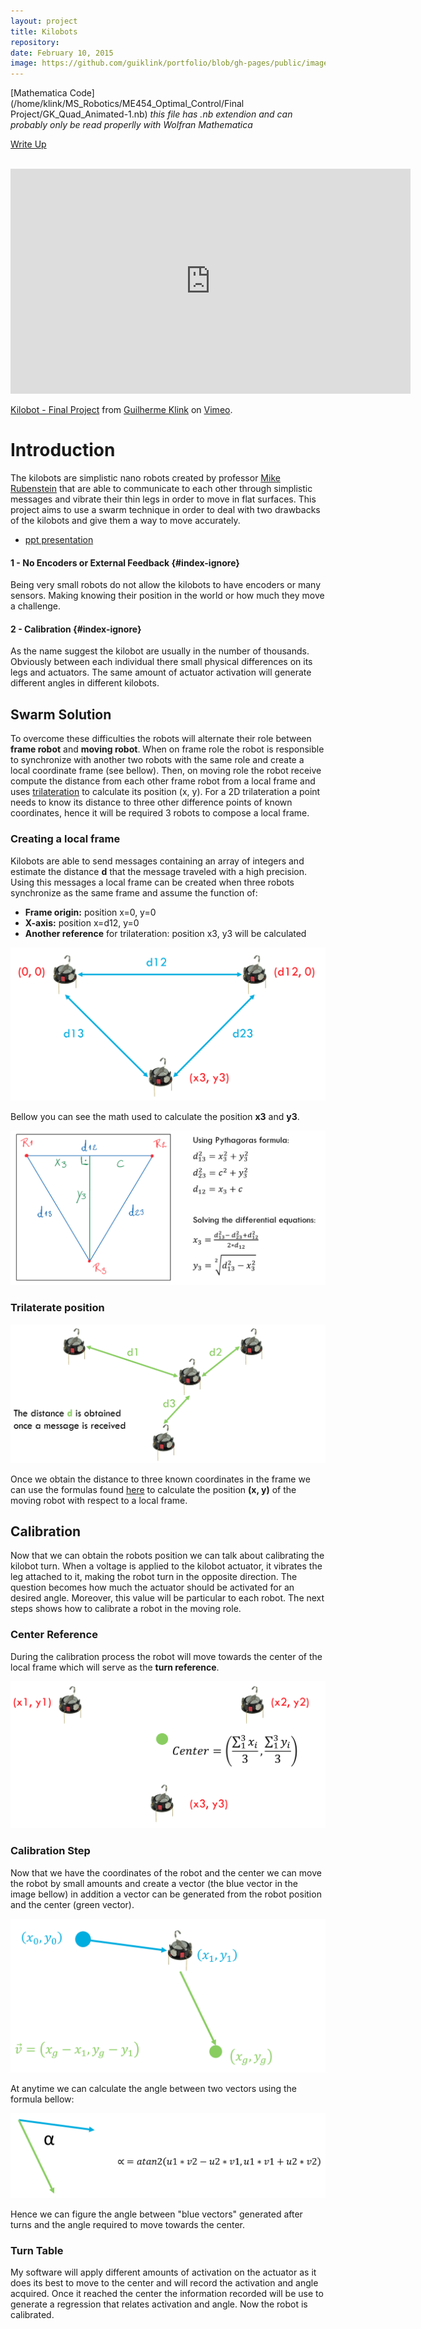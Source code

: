 ```yaml
---
layout: project
title: Kilobots
repository:
date: February 10, 2015
image: https://github.com/guiklink/portfolio/blob/gh-pages/public/images/kilobots/logo.jpeg?raw=true
---
```


[Mathematica Code](/home/klink/MS_Robotics/ME454_Optimal_Control/Final Project/GK_Quad_Animated-1.nb) *this file has .nb extendion and can probably only be read properlly with Wolfran Mathematica*

[Write Up](https://github.com/guiklink/portfolio/blob/gh-pages/public/Documents/2D_Quad/write_up.pdf)

<article></article><br/>

<iframe src="https://player.vimeo.com/video/148053161" width="640" height="360" frameborder="0" webkitallowfullscreen mozallowfullscreen allowfullscreen></iframe>
<p><a href="https://vimeo.com/148053161">Kilobot - Final Project</a> from <a href="https://vimeo.com/user43396191">Guilherme Klink</a> on <a href="https://vimeo.com">Vimeo</a>.</p>

# Introduction
The kilobots are simplistic nano robots created by professor [Mike Rubenstein](http://users.eecs.northwestern.edu/~mrubenst/) that are able to communicate to each other through simplistic messages and vibrate their thin legs in order to move in flat surfaces. This project aims to use a swarm technique in order to deal with two drawbacks of the kilobots and give them a way to move accurately.

* [ppt presentation](https://github.com/guiklink/portfolio/blob/gh-pages/public/Documents/kilobots/Kilobot%20Trilateration.pptx)

#### 1 - No Encoders or External Feedback {#index-ignore}
Being very small robots do not allow the kilobots to have encoders or many sensors. Making knowing their position in the world or how much they move a challenge.

#### 2 - Calibration {#index-ignore}
As the name suggest the kilobot are usually in the number of thousands. Obviously between each individual there small physical differences on its legs and actuators. The same amount of actuator activation will generate different angles in different kilobots.

## Swarm Solution
To overcome these difficulties the robots will alternate their role between **frame robot** and **moving robot**. When on frame role the robot is responsible to synchronize with another two robots with the same role and create a local coordinate frame (see bellow). Then, on moving role the robot receive compute the distance from each other frame robot from a local frame and uses [trilateration](https://en.wikipedia.org/wiki/Trilateration) to calculate its position (x, y). For a 2D trilateration a point needs to know its distance to three other difference points of known coordinates, hence it will be required 3 robots to compose a local frame.

### Creating a local frame
Kilobots are able to send messages containing an array of integers and estimate the distance **d** that the message traveled with a high precision. Using this messages a local frame can be created when three robots synchronize as the same frame and assume the function of:

*  **Frame origin:** position x=0, y=0
*  **X-axis:** position x=d12, y=0
*  **Another reference** for trilateration: position x3, y3 will be calculated

![2D_quadrotor](https://github.com/guiklink/portfolio/blob/gh-pages/public/images/kilobots/local_frame1.png?raw=true)

Bellow you can see the math used to calculate the position **x3** and **y3**.

![2D_quadrotor](https://github.com/guiklink/portfolio/blob/gh-pages/public/images/kilobots/local_frame2.png?raw=true)

### Trilaterate position

![2D_quadrotor](https://github.com/guiklink/portfolio/blob/gh-pages/public/images/kilobots/trilat1.png?raw=true)

Once we obtain the distance to three known coordinates in the frame we can use the formulas found [here](https://github.com/guiklink/portfolio/blob/gh-pages/public/images/kilobots/trilat1.png?raw=true) to calculate the position **(x, y)** of the moving robot with respect to a local frame.

## Calibration
Now that we can obtain the robots position we can talk about calibrating the kilobot turn. When a voltage is applied to the kilobot actuator, it vibrates the leg attached to it, making the robot turn in the opposite direction. The question becomes how much the actuator should be activated for an desired angle. Moreover, this value will be particular to each robot. The next steps shows how to calibrate a robot in the moving role.

### Center Reference
During the calibration process the robot will move towards the center of the local frame which will serve as the **turn reference**.

![2D_quadrotor](https://github.com/guiklink/portfolio/blob/gh-pages/public/images/kilobots/center.png?raw=true)

### Calibration Step
Now that we have the coordinates of the robot and the center we can move the robot by small amounts and create a vector (the blue vector in the image bellow) in addition a vector can be generated from the robot position and the center (green vector). 

 ![2D_quadrotor](https://github.com/guiklink/portfolio/blob/gh-pages/public/images/kilobots/angle1.png?raw=true)

At anytime we can calculate the angle between two vectors using the formula bellow:

![angle](https://github.com/guiklink/portfolio/blob/gh-pages/public/images/kilobots/angle2.png?raw=true)

Hence we can figure the angle between "blue vectors" generated after turns and the angle required to move towards the center.

### Turn Table
My software will apply different amounts of activation on the actuator as it does its best to move to the center and will record the activation and angle acquired. Once it reached the center the information recorded will be use to generate a regression that relates activation and angle. Now the robot is calibrated.
